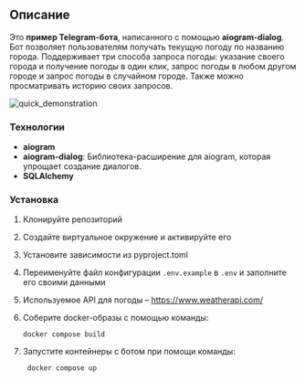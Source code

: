 ## Описание

Это **пример Telegram-бота**, написанного с помощью **aiogram-dialog**. 
Бот позволяет пользователям получать текущую погоду по названию города. 
Поддерживает три способа запроса погоды: указание своего города и получение погоды в один клик, запрос погоды в любом другом городе и запрос погоды в случайном городе. Также можно просматривать историю своих запросов.

![quick_demonstration](https://github.com/user-attachments/assets/fc1b8e1b-bede-4f9c-8b52-8c4c92b33077)


### Технологии

- **aiogram**
- **aiogram-dialog**: Библиотека-расширение для aiogram, которая упрощает создание диалогов.
- **SQLAlchemy**

### Установка

1. Клонируйте репозиторий
2. Создайте виртуальное окружение и активируйте его
3. Установите зависимости из pyproject.toml
4. Переименуйте файл конфигурации `.env.example` в `.env` и заполните его своими данными
5. Используемое API для погоды – https://www.weatherapi.com/

6. Соберите docker-образы с помощью команды:
    ```shell
    docker compose build
    ```
7. Запустите контейнеры с ботом при помощи команды:
   ```shell
    docker compose up
    ```
